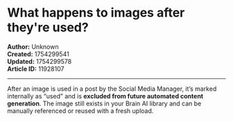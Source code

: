 # What happens to images after they're used?

**Author:** Unknown  
**Created:** 1754299541  
**Updated:** 1754299578  
**Article ID:** 11928107  

---

After an image is used in a post by the Social Media Manager, it’s marked internally as “used” and is **excluded from future automated content generation**. The image still exists in your Brain AI library and can be manually referenced or reused with a fresh upload.
